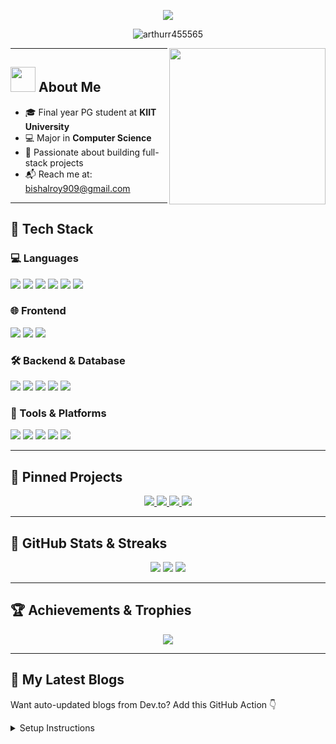 <p align="center">
  <img src="https://readme-typing-svg.herokuapp.com?font=Architects+Daughter&size=35&duration=3000&pause=1000&color=00F7FF&center=true&vCenter=true&multiline=true&lines=Heyyy!+I'm+Bishal+ROY+%3C3;Welcome+to+my+GitHub+profile!" />
</p>

<p align="center">
  <img src="https://komarev.com/ghpvc/?username=arthurr455565&label=Profile%20views&color=FD6E6A&style=flat-square" alt="arthurr455565" />
</p>

<div align="center">
  <img src="https://media4.giphy.com/media/v1.Y2lkPTc5MGI3NjExcmhmNGN3bzg4MWc2eWU3aDRjaWNsdWN5eDRxa3A4dmoxNHJ1ZmliOSZlcD12MV9pbnRlcm5hbF9naWZfYnlfaWQmY3Q9Zw/TFPdmm3rdzeZ0kP3zG/giphy.webp" width="250px" align="right"/>
</div>

---

## <img src="https://raw.githubusercontent.com/nixin72/nixin72/master/wave.gif" width="40px"> About Me

- 🎓 Final year PG student at **KIIT University**
- 💻 Major in **Computer Science**
- 🧠 Passionate about building full-stack projects
- 📬 Reach me at: [bishalroy909@gmail.com](mailto:bishalroy909@gmail.com)

---

## 🚀 Tech Stack

### 💻 Languages
<p>
  <img src="https://img.shields.io/badge/C-00599C?style=for-the-badge&logo=c&logoColor=white" />
  <img src="https://img.shields.io/badge/C++-004482?style=for-the-badge&logo=c%2B%2B&logoColor=white" />
  <img src="https://img.shields.io/badge/Java-ED8B00?style=for-the-badge&logo=java&logoColor=white" />
  <img src="https://img.shields.io/badge/Python-3572A5?style=for-the-badge&logo=python&logoColor=white" />
  <img src="https://img.shields.io/badge/JavaScript-F0DB4F?style=for-the-badge&logo=javascript&logoColor=black" />
  <img src="https://img.shields.io/badge/TypeScript-3178C6?style=for-the-badge&logo=typescript&logoColor=white" />
</p>

### 🌐 Frontend
<p>
  <img src="https://img.shields.io/badge/HTML5-E34F26?style=for-the-badge&logo=html5&logoColor=white" />
  <img src="https://img.shields.io/badge/CSS3-1572B6?style=for-the-badge&logo=css3&logoColor=white" />
  <img src="https://img.shields.io/badge/React-61DBFB?style=for-the-badge&logo=react&logoColor=black" />
</p>

### 🛠️ Backend & Database
<p>
  <img src="https://img.shields.io/badge/Node.js-339933?style=for-the-badge&logo=nodedotjs&logoColor=white" />
  <img src="https://img.shields.io/badge/SpringBoot-6DB33F?style=for-the-badge&logo=springboot&logoColor=white" />
  <img src="https://img.shields.io/badge/Express.js-404D59?style=for-the-badge" />
  <img src="https://img.shields.io/badge/MySQL-4479A1?style=for-the-badge&logo=mysql&logoColor=white" />
  <img src="https://img.shields.io/badge/MongoDB-4EA94B?style=for-the-badge&logo=mongodb&logoColor=white" />
</p>

### 🧰 Tools & Platforms
<p>
  <img src="https://img.shields.io/badge/Git-F05032?style=for-the-badge&logo=git&logoColor=white" />
  <img src="https://img.shields.io/badge/GitHub-181717?style=for-the-badge&logo=github&logoColor=white" />
  <img src="https://img.shields.io/badge/Figma-F24E1E?style=for-the-badge&logo=figma&logoColor=white" />
  <img src="https://img.shields.io/badge/VSCode-007ACC?style=for-the-badge&logo=visualstudiocode&logoColor=white" />
  <img src="https://img.shields.io/badge/Linux-FCC624?style=for-the-badge&logo=linux&logoColor=black" />
</p>

---

## 📌 Pinned Projects

<div align="center">
  <a href="https://github.com/arthurr455565/CP">
    <img src="https://github-readme-stats.vercel.app/api/pin/?username=arthurr455565&repo=CP&theme=radical&hide_border=true" />
  </a>
  <a href="https://github.com/arthurr455565/DSA">
    <img src="https://github-readme-stats.vercel.app/api/pin/?username=arthurr455565&repo=DSA&theme=radical&hide_border=true" />
  </a>
  <a href="https://github.com/arthurr455565/Leetcode">
    <img src="https://github-readme-stats.vercel.app/api/pin/?username=arthurr455565&repo=Leetcode&theme=radical&hide_border=true" />
  </a>
  <a href="https://github.com/arthurr455565/Spring-Boot">
    <img src="https://github-readme-stats.vercel.app/api/pin/?username=arthurr455565&repo=Spring-Boot&theme=radical&hide_border=true" />
  </a>
</div>

---

## 🧠 GitHub Stats & Streaks

<div align="center">
  <img src="https://github-readme-stats.vercel.app/api?username=arthurr455565&show_icons=true&theme=tokyonight&hide_border=true" />
  <img src="https://github-readme-streak-stats.herokuapp.com/?user=arthurr455565&theme=tokyonight&hide_border=true" />
  <img src="https://github-profile-summary-cards.vercel.app/api/cards/profile-details?username=arthurr455565&theme=tokyonight" />
</div>

---

## 🏆 Achievements & Trophies

<p align="center">
  <img src="https://github-profile-trophy.vercel.app/?username=arthurr455565&theme=onestar&no-frame=true&margin-w=10&column=8" />
</p>

---

## 📝 My Latest Blogs

<!-- BLOG-POST-LIST:START -->
<!-- BLOG-POST-LIST:END -->

Want auto-updated blogs from Dev.to? Add this GitHub Action 👇

<details>
<summary>Setup Instructions</summary>

```yml
# .github/workflows/blog-post-workflow.yml
name: Dev.to blog posts

on:
  schedule:
    - cron: '0 * * * *'
  workflow_dispatch:

jobs:
  update-blog-posts:
    name: Update recent dev.to posts
    runs-on: ubuntu-latest
    steps:
      - uses: gautamkrishnar/blog-post-workflow@master
        with:
          feed_list: "https://dev.to/feed/YOUR_DEVTO_USERNAME"
